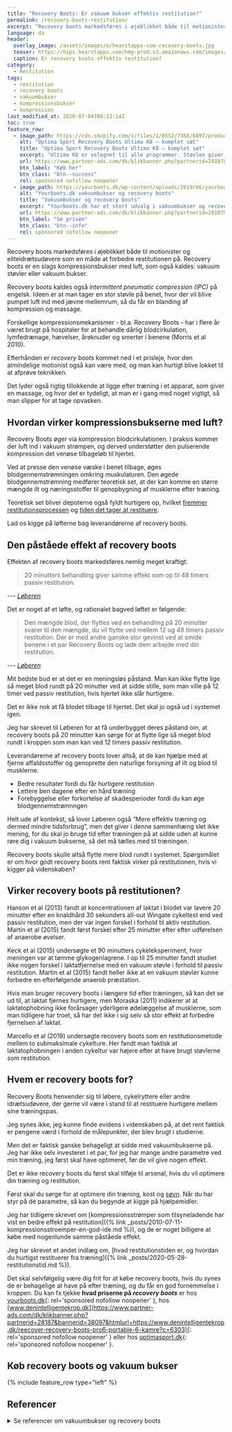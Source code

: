 ```yaml
---
title: "Recovery Boots: Er vakuum bukser effektiv restitution?"
permalink: /recovery-boots-restitution/
excerpt: "Recovery boots markedsføres i øjeblikket både til motionister og eliteidrætsudøvere som en måde at forbedre restitutionen på. Recovery boots er en slags kompressionsbukser med luft, som også kaldes: vakuum støvler eller vakuum bukser."
language: da
header:
  overlay_image: /assets/images/e/hearstapps-com-recovery-boots.jpg
  teaser: https://hips.hearstapps.com/hmg-prod.s3.amazonaws.com/images/normatec-livingroom-boots-overhear-1574756535.jpg
  caption: Er recovery boots effektiv restitution?
category:
  - Restitution
tags:
  - restitution
  - recovery boots
  - vakuumbukser
  - kompressionsbukser
  - kompression
last_modified_at: 2020-07-04T08:12:14Z
toc: true
feature_row:
  - image_path: https://cdn.shopify.com/s/files/1/0552/7358/6897/products/K8RecoveryBootsStationary_5000x.jpg?v=1646316961
    alt: "Optima Sport Recovery Boots Ultima K8 – komplet sæt"
    title: "Optima Sport Recovery Boots Ultima K8 – komplet sæt"
    excerpt: "Ultima K8 er velegnet til alle programmer. Støvlen giver en mere dybdegående massage, end vores andre støvler, da kamrene er mindre og derfor kan arbejder sig mere ned i muskulaturen."
    url: https://www.partner-ads.com/dk/klikbanner.php?partnerid=28187&bannerid=55636&htmlurl=https://www.optimasport.dk/produkt/koeb-recovery-boots-og-opnaa-hurtigere-restitution/
    btn_label: "Køb her"
    btn_class: "btn--success"
    rel: sponsored nofollow noopener
  - image_path: https://yourboots.dk/wp-content/uploads/2019/06/yourboots_model_ultimate.jpg
    alt: "Yourboots.dk vakuumbukser og recovery boots"
    title: "Vakuumbukser og recovery boots"
    excerpt: "Yourboots.dk har et stort udvalg i vakuumbukser og recovery boots. Der er både versioner, du kan bruge til at rejse eller større setups til hjemmetræning og restitution."
    url: https://www.partner-ads.com/dk/klikbanner.php?partnerid=28187&bannerid=71899&htmlurl=https://yourboots.dk/en/product/recovery-boots-model-ultimate/
    btn_label: "Se prisen"
    btn_class: "btn--info"
    rel: sponsored nofollow noopener
---
```


Recovery boots markedsføres i øjeblikket både til motionister og eliteidrætsudøvere som en måde at forbedre restitutionen på. Recovery boots er en slags kompressionsbukser med luft, som også kaldes: vakuum støvler eller vakuum bukser.

Recovery boots kaldes også _intermittent pneumatic compression (IPC)_ på engelsk. Ideen er at man tager en stor støvle på benet, hvor der vil blive pumpet luft ind med jævne mellemrum, så du får en blanding af kompression og massage.

Forskellige kompressionsmekanismer - bl.a. Recovery Boots - har i flere år været brugt på hospitaler for at behandle dårlig blodcirkulation, lymfedrænage, hævelser, åreknuder og smerter i benene (Morris et al 2010).

Efterhånden er _recovery boots_ kommet ned i et prisleje, hvor den almindelige motionist også kan være med, og man kan hurtigt blive lokket til at afprøve teknikken.

Det lyder også rigtig tillokkende at ligge efter træning i et apparat, som giver en massage, og hvor det er tydeligt, at man er i gang med noget vigtigt, så man slipper for at tage opvasken.

## Hvordan virker kompressionsbukserne med luft?

Recovery Boots øger via kompression blodcirkulationen. I praksis kommer der luft ind i vakuum strømpen, og derved understøtter den pulserende kompression det venøse tilbageløb til hjertet.

Ved at presse den venøse væske i benet tilbage, øges blodgennemstrømningen omkring muskulaturen. Den øgede blodgennemstrømning medfører teoretisk set, at der kan komme en større mængde ilt og næringsstoffer til genopbygning af musklerne efter træning.

Teoretisk set bliver depoterne også fyldt hurtigere op, hvilket [fremmer restitutionsprocessen](/restitution/) og [tiden det tager at restituere](/restitutionstid/).

Lad os kigge på løfterne bag leverandørerne af recovery boots.

## Den påståede effekt af recovery boots

Effekten af recovery boots markedsføres nemlig meget kraftigt:

> 20 minutters behandling giver samme effekt som op til 48 timers passiv restitution.

--- <cite>[Løberen](https://www.loberen.dk/products/optima-sport-recovery-boots-ultima-k8)</cite>

Det er noget af et løfte, og rationalet bagved løftet er følgende:

> Den mængde blod, der flyttes ved en behandling på 20 minutter svarer til den mængde, du vil flytte ved mellem 12 og 48 timers passiv restitution. Der er med andre ganske stor gevinst ved at smide benene i et par Recovery Boots og lade dem arbejde med din restitution.

--- <cite>[Løberen](https://www.loberen.dk/products/optima-sport-recovery-boots-ultima-k8)</cite>

Mit bedste bud er at det er en meningsløs påstand. Man kan ikke flytte lige så meget blod rundt på 20 minutter ved at sidde stille, som man ville på 12 timer ved passiv restitution, hvis hjertet ikke slår hurtigere.

Det er ikke nok at få blodet tilbage til hjertet. Det skal jo også ud i systemet igen.

Jeg har skrevet til Løberen for at få underbygget deres påstand om, at recovery boots på 20 minutter kan sørge for at flytte lige så meget blod rundt i kroppen som man kan ved 12 timers passiv restitution.

Leverandørerne af recovery boots lover altså, at de kan hjælpe med at fjerne affaldsstoffer og genoprette den naturlige forsyning af ilt og blod til musklerne.

- Bedre resultater fordi du får hurtigere restitution
- Lettere ben dagene efter en hård træning
- Forebyggelse eller forkortelse af skadesperioder fordi du kan øge blodgennemstrømnngen

Helt ude af kontekst, så lover Løberen også “Mere effektiv træning og dermed mindre tidsforbrug”, men det giver i denne sammenhæng slet ikke mening, for du skal jo bruge tid efter træningen på at sidde uden at kunne røre dig i vakuum bukserne, så det må tælles med til træningen.

Recovery boots skulle altså flytte mere blod rundt i systemet. Spørgsmålet er om hvor godt recovery boots rent faktisk virker på restitutionen, hvis vi kigger på videnskaben?

## Virker recovery boots på restitutionen?

Hanson et al (2013) fandt at koncentrationen af laktat i blodet var lavere 20 minutter efter en knaldhård 30 sekunders all-out Wingate cykeltest end ved passiv restitution, men der var ingen forskel i forhold til aktiv restitution. Martin et al (2015) fandt først forskel efter 25 minutter efter efter udførelsen af anaerobe øvelser.

Keck et al (2015) undersøgte et 90 minutters cykeleksperiment, hvor meningen var at tømme glykogenlagrene. I op til 25 minutter fandt studiet ikke nogen forskel i laktatfjernelse med en vakuum støvle i forhold til passiv restitution. Martin et al (2015) fandt heller ikke at en vakuum støvler kunne forbedre en efterfølgende anaerob præstation.

Hvis man bruger recovery boots i længere tid efter træningen, så kan det se ud til, at laktat fjernes hurtigere, men Moraska (2011) indikerer at at laktatophobning ikke forårsager yderligere ødelæggelse af musklerne, som man tidligere har troet, så har det ikke i sig selv så stor effekt at forbedre fjernelsen af laktat.

Marcello et al (2019) undersøgte recovery boots som en restitutionsmetode mellem to submaksimale cykelture. Her fandt man faktisk at laktatophobningen i anden cykeltur var højere efter at have brugt støvlerne som restitution.

## Hvem er recovery boots for?

Recovery Boots henvender sig til løbere, cykelryttere eller andre idrætsudøvere, der gerne vil være i stand til at restituere hurtigere mellem sine træningspas.

Jeg synes ikke, jeg kunne finde evidens i videnskaben på, at det rent faktisk er pengene værd i forhold de målepunkter, der blev brugt i studierne.

Men det er faktisk ganske behageligt at sidde med vakuumbukserne på. Jeg har ikke selv investeret i et par, for jeg har mange andre parametre ved min træning, jeg først skal have optimeret, før de vil give nogen effekt.

Det er ikke recovery boots du først skal tilføje til arsenal, hvis du vil optimere din træning og restitution.

Først skal du sørge for at optimere din træning, kost og [søvn](/soevn/). Når du har styr på de parametre, så kan du begynde at kigge på hjælpemidler.

Jeg har tidligere skrevet om [kompressionsstrømper som tilsyneladende har vist en bedre effekt på restitution]({% link _posts/2010-07-11-kompressionsstroemper-en-god-ide.md %}), og de er noget billigere at købe med nogenlunde samme påståede effekt.

Jeg har skrevet et andet indlæg om, [hvad restitutionstiden er, og hvordan du hurtigst restituerer fra træning]({% link _posts/2020-05-28-restitutionstid.md %}).

Det skal selvfølgelig være dig frit for at købe recovery boots, hvis du synes de er behagelige at have på efter træning, og du får en god fornemmelse i kroppen. Du kan fx tjekke **hvad priserne på _recovery boots_** er hos [yourboots.dk](https://www.partner-ads.com/dk/klikbanner.php?partnerid=28187&bannerid=71899&htmlurl=https://yourboots.dk/valg-af-maskine/){: rel='sponsored nofollow noopener' }, hos [www.denintelligentekrop.dk](https://www.partner-ads.com/dk/klikbanner.php?partnerid=28187&bannerid=38097&htmlurl=https://www.denintelligentekrop.dk/reecover-recovery-boots-pro6-portable-6-kamre?c=6303){: rel='sponsored nofollow noopener' } eller hos [optimasport.dk](https://www.partner-ads.com/dk/klikbanner.php?partnerid=28187&bannerid=55636){: rel='sponsored nofollow noopener' }.

## Køb recovery boots og vakuum bukser

{% include feature_row type="left"  %}

## Referencer

<details markdown="1">
  <summary>Se referencer om vakuumbukser og recovery boots</summary>

- Keck, Nathan A., John S. Cuddy, Walter S. Hailes, Charles L. Dumke, og Brent C. Ruby. 2015. “Effects of Commercially Available Pneumatic Compression on Muscle Glycogen Recovery after Exercise”. Journal of Strength and Conditioning Research 29 (2): 379–85. <https://doi.org/10.1519/JSC.0000000000000772>.
- Kevin Stetter, Emily Hanson. 2013. “An Intermittent Pneumatic Compression Device Reduces Blood Lactate Concentrations More Effectively Than Passive Recovery after Wingate Testing”. Journal of Athletic Enhancement 02 (03). <https://doi.org/10.4172/2324-9080.1000115>.
- MARCELLO, RICHARD T., LUCAS FORTINI, og BEAU KJERULF GREER. 2019. “Intermittent Pneumatic Compression Boot Use Elevates Blood Lactate During Subsequent Exercise”. International Journal of Exercise Science 12 (2): 385–92.
- Martin, Jeffrey S., Zachary D. Friedenreich, Alexandra R. Borges, og Michael D. Roberts. 2015a. “Acute Effects of Peristaltic Pneumatic Compression on Repeated Anaerobic Exercise Performance and Blood Lactate Clearance”. Journal of Strength and Conditioning Research 29 (10): 2900–2906. <https://doi.org/10.1519/JSC.0000000000000928>.
- Moraska, Albert. 2011. “Massage and Lactate Clearance”. Medicine and Science in Sports and Exercise 43 (4): 738; author reply 739. <https://doi.org/10.1249/MSS.0b013e3182078709>.
- Morris, Rhys J., og John P. Woodcock. 2010. “Intermittent Pneumatic Compression or Graduated Compression Stockings for Deep Vein Thrombosis Prophylaxis? A Systematic Review of Direct Clinical Comparisons”. Annals of Surgery 251 (3): 393–96. <https://doi.org/10.1097/SLA.0b013e3181b5d61c>.
- Overmayer, Ryan G., og Matthew W. Driller. 2018. “Pneumatic Compression Fails to Improve Performance Recovery in Trained Cyclists”. International Journal of Sports Physiology and Performance 13 (4): 490–95. <https://doi.org/10.1123/ijspp.2017-0207>.
- WINKE, MOLLY, og SHELBY WILLIAMSON. 2018. “Comparison of a Pneumatic Compression Device to a Compression Garment During Recovery from DOMS”. International Journal of Exercise Science 11 (3): 375–83.
</details>
